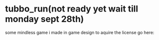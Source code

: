 # tubbo_run(not ready yet wait till monday sept 28th)
some mindless game i made in game design to aquire the license go here:
